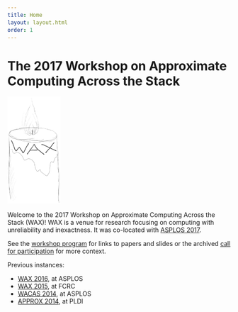 ```yaml
---
title: Home
layout: layout.html
order: 1
---
```

# The 2017 Workshop on Approximate Computing Across the Stack

<img src="waxlogo500.jpg" style="max-width: 120px;" class="illus">

Welcome to the 2017 Workshop on Approximate Computing Across the Stack (WAX)! WAX is a venue for research focusing on computing with unreliability and inexactness.
It was co-located with [ASPLOS 2017][].

See the [workshop program][program] for links to papers and slides or the archived [call for participation][cfp] for more context.

[cfp]: cfp.html
[program]: program.html

Previous instances:

* [WAX 2016][], at ASPLOS
* [WAX 2015][], at FCRC
* [WACAS 2014][], at ASPLOS
* [APPROX 2014][], at PLDI

[wax 2016]: http://approximate.computer/wax2016/
[asplos 2017]: http://novel.ict.ac.cn/ASPLOS2017/
[wax 2015]: http://sampa.cs.washington.edu/new/wax2015/
[wacas 2014]: http://sampa.cs.washington.edu/new/wacas14/
[approx 2014]: http://approx2014.cs.umass.edu/
